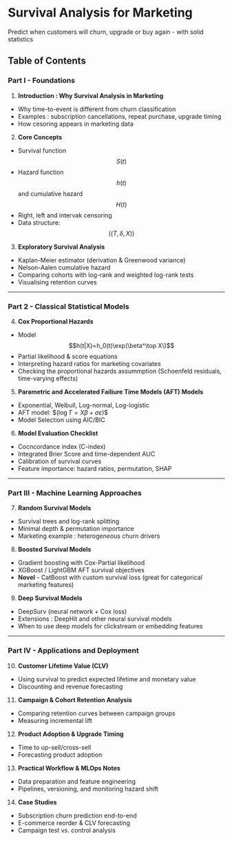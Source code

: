 # Survival Analysis for Marketing

Predict when customers will churn, upgrade or buy again - with solid statistics

## Table of Contents

### Part I - Foundations

1. **Introduction : Why Survival Analysis in Marketing**
- Why time-to-event is different from churn classification
- Examples : subscription cancellations, repeat purchase, upgrade timing
- How cesoring appears in marketing data

2. **Core Concepts**
- Survival function $$S(t)$$
- Hazard function $$h(t)$$ and cumulative hazard $$H(t)$$ 
- Right, left and intervak censoring
- Data structure: $$((T, \delta, X)) $$

3. **Exploratory Survival Analysis**
- Kaplan-Meier estimator (derivation & Greenwood variance)
- Nelson-Aalen cumulative hazard
- Comparing cohorts with log-rank and weighted log-rank tests
- Visualising retention curves

---

### Part 2 - Classical Statistical Models


4. **Cox Proportional Hazards** 
- Model $$h(t|X)=h_0(t)\exp(\beta^\top X\)$$
- Partial likelihood & score equations
- Interpreting hazard ratios for marketing covariates
- Checking the proportional hazards assummption (Schoenfeld residuals, time-varying effects)

5. **Parametric and Accelerated Failiure Time Models (AFT) Models**
- Exponential, Weibull, Log-normal, Log-logistic
- AFT model: $$(\log T = X\beta+\sigma\varepsilon)\$$
- Model Selection using AIC/BIC

6. **Model Evaluation Checklist**
- Cocncordance index (C-index)
- Integrated Brier Score and time-dependent AUC
- Calibration of survival curves
- Feature importance: hazard ratios, permutation, SHAP

---

### Part III - Machine Learning Approaches

7. **Random Survival Models**
- Survival trees and log-rank splitting
- Minimal depth & permutation importance
- Marketing example : heterogeneous churn drivers

8. **Boosted Survival Models**
- Gradient boosting with Cox-Partial likelihood
- XGBoost / LightGBM AFT survival objectives
- **Novel** - CatBoost with custom survival loss (great for categorical marketing features)

9. **Deep Survival Models**
- DeepSurv (neural network + Cox loss)
- Extensions : DeepHit and other neural survival models
- When to use deep models for clickstream or embedding features

---

### Part IV - Applications and Deployment
10. **Customer Lifetime Value (CLV)**
- Using survival to predict expected lifetime and monetary value
- Discounting and revenue forecasting

11. **Campaign & Cohort Retention Analysis**
- Comparing retention curves between campaign groups
- Measuring incremental lift

12. **Product Adoption & Upgrade Timing**
- Time to up-sell/cross-sell
- Forecasting product adoption

13. **Practical Workflow & MLOps Notes**
- Data preparation and feature engineering
- Pipelines, versioning, and monitoring hazard shift

14. **Case Studies**
- Subscription churn prediction end-to-end
- E-commerce reorder & CLV forecasting
- Campaign test vs. control analysis
